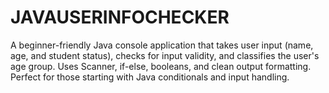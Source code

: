 # JAVAUSERINFOCHECKER
A beginner-friendly Java console application that takes user input (name, age, and student status), checks for input validity, and classifies the user's age group. Uses Scanner, if-else, booleans, and clean output formatting. Perfect for those starting with Java conditionals and input handling.
